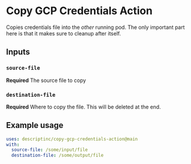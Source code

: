 # Copy GCP Credentials Action

Copies credentials file into the _other_ running pod. The only important part here is that it makes sure to cleanup after itself.

## Inputs

### `source-file`

**Required** The source file to copy

### `destination-file`

**Required** Where to copy the file. This will be deleted at the end.

## Example usage

```yaml
uses: descriptinc/copy-gcp-credentials-action@main
with:
  source-file: /some/input/file
  destination-file: /some/output/file
```
